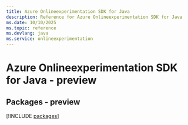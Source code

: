 ```yaml
---
title: Azure Onlineexperimentation SDK for Java
description: Reference for Azure Onlineexperimentation SDK for Java
ms.date: 10/10/2025
ms.topic: reference
ms.devlang: java
ms.service: onlineexperimentation
---
```

# Azure Onlineexperimentation SDK for Java - preview
## Packages - preview
[!INCLUDE [packages](onlineexperimentation-index.md)]